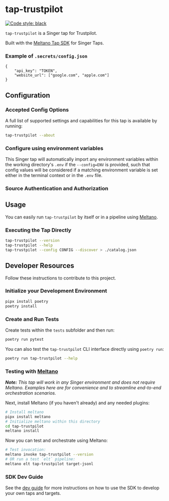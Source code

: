 # tap-trustpilot
[![Code style: black](https://img.shields.io/badge/code%20style-black-000000.svg)](https://github.com/psf/black)

`tap-trustpilot` is a Singer tap for Trustpilot.

Built with the [Meltano Tap SDK](https://sdk.meltano.com) for Singer Taps.

<!--

Developer TODO: Update the below as needed to correctly describe the install procedure. For instance, if you do not have a PyPi repo, or if you want users to directly install from your git repo, you can modify this step as appropriate.

## Installation

Install from PyPi:

```bash
pipx install tap-trustpilot
```

Install from GitHub:

```bash
pipx install git+https://github.com/ORG_NAME/tap-trustpilot.git@main
```

-->

### Example of `.secrets/config.json`
```
{
    "api_key": "TOKEN",
    "website_url": ["google.com", "apple.com"]
}
```
## Configuration

### Accepted Config Options

<!--
Developer TODO: Provide a list of config options accepted by the tap.

This section can be created by copy-pasting the CLI output from:

```
tap-trustpilot --about --format=markdown
```
-->

A full list of supported settings and capabilities for this
tap is available by running:

```bash
tap-trustpilot --about
```

### Configure using environment variables

This Singer tap will automatically import any environment variables within the working directory's
`.env` if the `--config=ENV` is provided, such that config values will be considered if a matching
environment variable is set either in the terminal context or in the `.env` file.

### Source Authentication and Authorization

<!--
Developer TODO: If your tap requires special access on the source system, or any special authentication requirements, provide those here.
-->

## Usage

You can easily run `tap-trustpilot` by itself or in a pipeline using [Meltano](https://meltano.com/).

### Executing the Tap Directly

```bash
tap-trustpilot --version
tap-trustpilot --help
tap-trustpilot --config CONFIG --discover > ./catalog.json
```

## Developer Resources

Follow these instructions to contribute to this project.

### Initialize your Development Environment

```bash
pipx install poetry
poetry install
```

### Create and Run Tests

Create tests within the `tests` subfolder and
  then run:

```bash
poetry run pytest
```

You can also test the `tap-trustpilot` CLI interface directly using `poetry run`:

```bash
poetry run tap-trustpilot --help
```

### Testing with [Meltano](https://www.meltano.com)

_**Note:** This tap will work in any Singer environment and does not require Meltano.
Examples here are for convenience and to streamline end-to-end orchestration scenarios._

<!--
Developer TODO:
Your project comes with a custom `meltano.yml` project file already created. Open the `meltano.yml` and follow any "TODO" items listed in
the file.
-->

Next, install Meltano (if you haven't already) and any needed plugins:

```bash
# Install meltano
pipx install meltano
# Initialize meltano within this directory
cd tap-trustpilot
meltano install
```

Now you can test and orchestrate using Meltano:

```bash
# Test invocation:
meltano invoke tap-trustpilot --version
# OR run a test `elt` pipeline:
meltano elt tap-trustpilot target-jsonl
```

### SDK Dev Guide

See the [dev guide](https://sdk.meltano.com/en/latest/dev_guide.html) for more instructions on how to use the SDK to
develop your own taps and targets.
